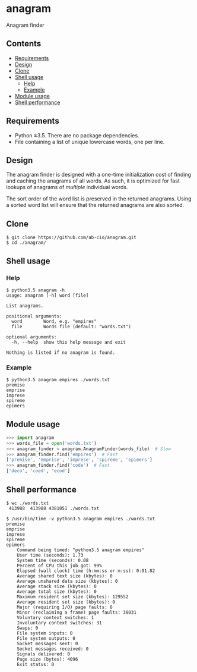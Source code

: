 # anagram
Anagram finder

## Contents
- [Requirements](#requirements)
- [Design](#design)
- [Clone](#clone)
- [Shell usage](#shell-usage)
    - [Help](#help)
    - [Example](#example)
- [Module usage](#module-usage)
- [Shell performance](#shell-performance)

## Requirements
* Python ≥3.5. There are no package dependencies.
* File containing a list of unique lowercase words, one per line.

## Design
The anagram finder is designed with a one-time initialization cost of finding
and caching the anagrams of all words.  As such, it is optimized for fast
lookups of anagrams of _multiple_ individual words.

The sort order of the word list is preserved in the returned anagrams. Using a
sorted word list will ensure that the returned anagrams are also sorted.

## Clone
```
$ git clone https://github.com/ab-cio/anagram.git
$ cd ./anagram/
```

## Shell usage

### Help
```
$ python3.5 anagram -h
usage: anagram [-h] word [file]

List anagrams.

positional arguments:
  word        Word, e.g. "empires"
  file        Words file (default: "words.txt")

optional arguments:
  -h, --help  show this help message and exit

Nothing is listed if no anagram is found.
```
	
### Example
```
$ python3.5 anagram empires ./words.txt
premise
emprise
imprese
spireme
epimers
```

## Module usage
```python
>>> import anagram
>>> words_file = open('words.txt')
>>> anagram_finder = anagram.AnagramFinder(words_file)  # Slow
>>> anagram_finder.find('empires')  # Fast
['premise', 'emprise', 'imprese', 'spireme', 'epimers']
>>> anagram_finder.find('code')  # Fast
['deco', 'coed', 'ecod']
```

## Shell performance
```
$ wc ./words.txt 
 413988  413988 4381051 ./words.txt

$ /usr/bin/time -v python3.5 anagram empires ./words.txt
premise
emprise
imprese
spireme
epimers
	Command being timed: "python3.5 anagram empires"
	User time (seconds): 1.73
	System time (seconds): 0.08
	Percent of CPU this job got: 99%
	Elapsed (wall clock) time (h:mm:ss or m:ss): 0:01.82
	Average shared text size (kbytes): 0
	Average unshared data size (kbytes): 0
	Average stack size (kbytes): 0
	Average total size (kbytes): 0
	Maximum resident set size (kbytes): 129552
	Average resident set size (kbytes): 0
	Major (requiring I/O) page faults: 0
	Minor (reclaiming a frame) page faults: 38031
	Voluntary context switches: 1
	Involuntary context switches: 31
	Swaps: 0
	File system inputs: 0
	File system outputs: 0
	Socket messages sent: 0
	Socket messages received: 0
	Signals delivered: 0
	Page size (bytes): 4096
	Exit status: 0
```

